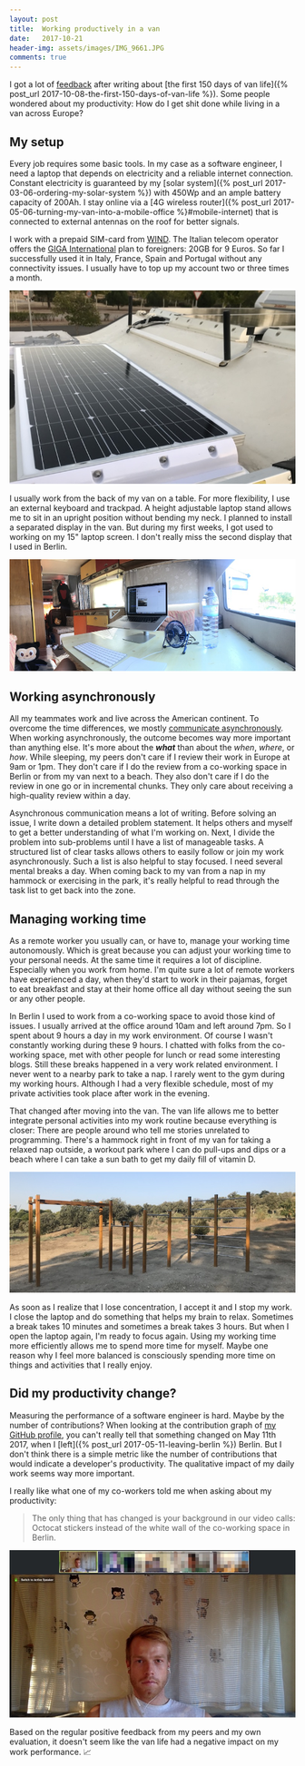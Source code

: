 ```yaml
---
layout: post
title:  Working productively in a van
date:   2017-10-21
header-img: assets/images/IMG_9661.JPG
comments: true
---
```


I got a lot of [feedback](https://news.ycombinator.com/item?id=15439967) after writing about [the first 150 days of van life]({% post_url 2017-10-08-the-first-150-days-of-van-life %}). Some people wondered about my productivity: How do I get shit done while living in a van across Europe?

## My setup

Every job requires some basic tools. In my case as a software engineer, I need a laptop that depends on electricity and a reliable internet connection. Constant electricity is guaranteed by my [solar system]({% post_url 2017-03-06-ordering-my-solar-system %}) with 450Wp and an ample battery capacity of 200Ah. I stay online via a [4G wireless router]({% post_url 2017-05-06-turning-my-van-into-a-mobile-office %}#mobile-internet) that is connected to external antennas on the roof for better signals.

I work with a prepaid SIM-card from [WIND](https://www.wind.it). The Italian telecom operator offers the [GIGA International](https://www.wind.it/privati/mobile/ricaricabile/internet/giga-international/) plan to foreigners: 20GB for 9 Euros. So far I successfully used it in Italy, France, Spain and Portugal without any connectivity issues. I usually have to top up my account two or three times a month.

![Solar panels and MIMO antennas on the roof](/assets/images/IMG_9897.jpg)

I usually work from the back of my van on a table. For more flexibility, I use an external keyboard and trackpad. A height adjustable laptop stand allows me to sit in an upright position without bending my neck. I planned to install a separated display in the van. But during my first weeks, I got used to working on my 15" laptop screen. I don't really miss the second display that I used in Berlin.

![Laptop on a stand with an external keyboard and trackpad in the back of my van](/assets/images/IMG_9661.JPG)

## Working asynchronously

All my teammates work and live across the American continent. To overcome the time differences, we mostly [communicate asynchronously](https://speakerdeck.com/mikrobi/remote-by-default-how-github-makes-remote-work-a-first-class-experience). When working asynchronously, the outcome becomes way more important than anything else. It's more about the ***what*** than about the *when*, *where*, or *how*. While sleeping, my peers don't care if I review their work in Europe at 9am or 1pm. They don't care if I do the review from a co-working space in Berlin or from my van next to a beach. They also don't care if I do the review in one go or in incremental chunks. They only care about receiving a high-quality review within a day.

Asynchronous communication means a lot of writing. Before solving an issue, I write down a detailed problem statement. It helps others and myself to get a better understanding of what I'm working on. Next, I divide the problem into sub-problems until I have a list of manageable tasks. A structured list of clear tasks allows others to easily follow or join my work asynchronously. Such a list is also helpful to stay focused. I need several mental breaks a day. When coming back to my van from a nap in my hammock or exercising in the park, it's really helpful to read through the task list to get back into the zone.

## Managing working time

As a remote worker you usually can, or have to, manage your working time autonomously. Which is great because you can adjust your working time to your personal needs. At the same time it requires a lot of discipline. Especially when you work from home. I'm quite sure a lot of remote workers have experienced a day, when they'd start to work in their pajamas, forget to eat breakfast and stay at their home office all day without seeing the sun or any other people.

In Berlin I used to work from a co-working space to avoid those kind of issues. I usually arrived at the office around 10am and left around 7pm. So I spent about 9 hours a day in my work environment. Of course I wasn't constantly working during these 9 hours. I chatted with folks from the co-working space, met with other people for lunch or read some interesting blogs. Still these breaks happened in a very work related environment. I never went to a nearby park to take a nap. I rarely went to the gym during my working hours. Although I had a very flexible schedule, most of my private activities took place after work in the evening.

That changed after moving into the van. The van life allows me to better integrate personal activities into my work routine because everything is closer: There are people around who tell me stories unrelated to programming. There's a hammock right in front of my van for taking a relaxed nap outside, a workout park where I can do pull-ups and dips or a beach where I can take a sun bath to get my daily fill of vitamin D.

![Workout park in Casa de Campo, Madrid](/assets/images/IMG_9773.JPG)

As soon as I realize that I lose concentration, I accept it and I stop my work. I close the laptop and do something that helps my brain to relax. Sometimes a break takes 10 minutes and sometimes a break takes 3 hours. But when I open the laptop again, I'm ready to focus again. Using my working time more efficiently allows me to spend more time for myself. Maybe one reason why I feel more balanced is consciously spending more time on things and activities that I really enjoy.

## Did my productivity change?

Measuring the performance of a software engineer is hard. Maybe by the number of contributions? When looking at the contribution graph of [my GitHub profile](https://github.com/mikrobi), you can't really tell that something changed on May 11th 2017, when I [left]({% post_url 2017-05-11-leaving-berlin %}) Berlin. But I don't think there is a simple metric like the number of contributions that would indicate a developer's productivity. The qualitative impact of my daily work seems way more important.

I really like what one of my co-workers told me when asking about my productivity:

> The only thing that has changed is your background in our video calls: Octocat stickers instead of the white wall of the co-working space in Berlin.

![Screenshot of a video meeting](/assets/images/Video_Meeting.JPG)

Based on the regular positive feedback from my peers and my own evaluation, it doesn't seem like the van life had a negative impact on my work performance. :chart_with_upwards_trend:
